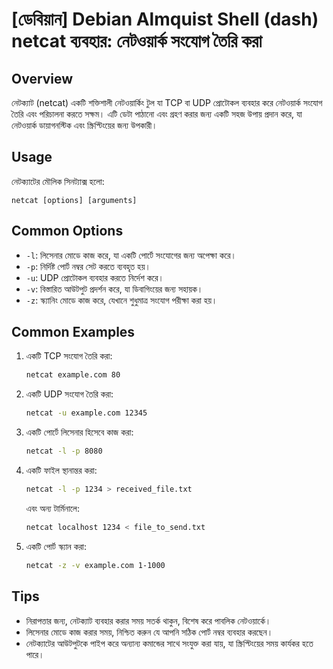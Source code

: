 # [ডেবিয়ান] Debian Almquist Shell (dash) netcat ব্যবহার: নেটওয়ার্ক সংযোগ তৈরি করা

## Overview
নেটক্যাট (netcat) একটি শক্তিশালী নেটওয়ার্কিং টুল যা TCP বা UDP প্রোটোকল ব্যবহার করে নেটওয়ার্ক সংযোগ তৈরি এবং পরিচালনা করতে সক্ষম। এটি ডেটা পাঠানো এবং গ্রহণ করার জন্য একটি সহজ উপায় প্রদান করে, যা নেটওয়ার্ক ডায়াগনস্টিক এবং স্ক্রিপ্টিংয়ের জন্য উপকারী।

## Usage
নেটক্যাটের মৌলিক সিনট্যাক্স হলো:

```
netcat [options] [arguments]
```

## Common Options
- `-l`: লিসেনার মোডে কাজ করে, যা একটি পোর্টে সংযোগের জন্য অপেক্ষা করে।
- `-p`: নির্দিষ্ট পোর্ট নম্বর সেট করতে ব্যবহৃত হয়।
- `-u`: UDP প্রোটোকল ব্যবহার করতে নির্দেশ করে।
- `-v`: বিস্তারিত আউটপুট প্রদর্শন করে, যা ডিবাগিংয়ের জন্য সহায়ক।
- `-z`: স্ক্যানিং মোডে কাজ করে, যেখানে শুধুমাত্র সংযোগ পরীক্ষা করা হয়।

## Common Examples
1. একটি TCP সংযোগ তৈরি করা:
   ```bash
   netcat example.com 80
   ```

2. একটি UDP সংযোগ তৈরি করা:
   ```bash
   netcat -u example.com 12345
   ```

3. একটি পোর্টে লিসেনার হিসেবে কাজ করা:
   ```bash
   netcat -l -p 8080
   ```

4. একটি ফাইল স্থানান্তর করা:
   ```bash
   netcat -l -p 1234 > received_file.txt
   ```
   এবং অন্য টার্মিনালে:
   ```bash
   netcat localhost 1234 < file_to_send.txt
   ```

5. একটি পোর্ট স্ক্যান করা:
   ```bash
   netcat -z -v example.com 1-1000
   ```

## Tips
- নিরাপত্তার জন্য, নেটক্যাট ব্যবহার করার সময় সতর্ক থাকুন, বিশেষ করে পাবলিক নেটওয়ার্কে।
- লিসেনার মোডে কাজ করার সময়, নিশ্চিত করুন যে আপনি সঠিক পোর্ট নম্বর ব্যবহার করছেন।
- নেটক্যাটের আউটপুটকে পাইপ করে অন্যান্য কমান্ডের সাথে সংযুক্ত করা যায়, যা স্ক্রিপ্টিংয়ের সময় কার্যকর হতে পারে।